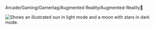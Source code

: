 Arcade/Gaming/Gamertag/Augmented Reality/Augmented-Reality👋

<picture>
  <source media="(prefers-color-scheme: dark)" srcset="https://user-images.githubusercontent.com/25423296/176097470?v=4.png">
  <source media="(prefers-color-scheme: light)" srcset="https://user-images.githubusercontent.com/176097470?v=4.png">
  <img alt="Shows an illustrated sun in light mode and a moon with stars in dark mode." src="https://user-images.githubusercontent.com/25423296/163456779-a8556205-d0a5-45e2-ac17-42d089e3c3f8.png">
</picture>
